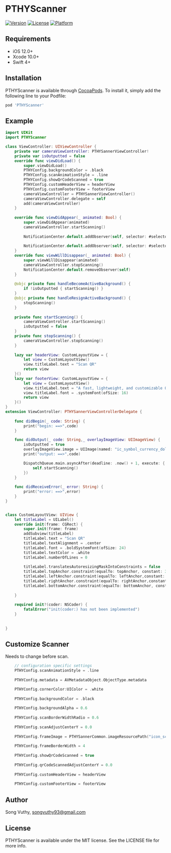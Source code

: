 # PTHYScanner

[![Version](https://img.shields.io/cocoapods/v/PTHYScanner.svg?style=flat)](https://cocoapods.org/pods/PTHYScanner)
[![License](https://img.shields.io/cocoapods/l/PTHYScanner.svg?style=flat)](https://cocoapods.org/pods/PTHYScanner)
[![Platform](https://img.shields.io/cocoapods/p/PTHYScanner.svg?style=flat)](https://cocoapods.org/pods/PTHYScanner)

## Requirements

- iOS 12.0+
- Xcode 10.0+
- Swift 4+

## Installation

PTHYScanner is available through [CocoaPods](https://cocoapods.org). To install
it, simply add the following line to your Podfile:

```ruby
pod 'PTHYScanner'
```

## Example

```swift
import UIKit
import PTHYScanner

class ViewController: UIViewController {
    private var cameraViewController: PTHYSannerViewController!
    private var isOutputted = false
    override func viewDidLoad() {
        super.viewDidLoad()
        PTHYConfig.backgroundColor = .black
        PTHYConfig.scanAnimationStyle = .line
        PTHYConfig.showQrCodeScanned = true
        PTHYConfig.customHeaderView = headerView
        PTHYConfig.customFooterView = footerView
        cameraViewController = PTHYSannerViewController()
        cameraViewController.delegate = self
        add(cameraViewController)
    }
    
    override func viewDidAppear(_ animated: Bool) {
        super.viewDidAppear(animated)
        cameraViewController.startScanning()
        
        NotificationCenter.default.addObserver(self, selector: #selector(handleBecomeActiveBackground), name: NSNotification.Name.UIApplicationDidBecomeActive, object: nil)
        
        NotificationCenter.default.addObserver(self, selector: #selector(handleResignActiveBackground), name: NSNotification.Name.UIApplicationWillResignActive, object: nil)
    }
    override func viewWillDisappear(_ animated: Bool) {
        super.viewWillDisappear(animated)
        cameraViewController.stopScanning()
        NotificationCenter.default.removeObserver(self)
    }
    
    @objc private func handleBecomeActiveBackground() {
        if !isOutputted { startScanning() }
    }
    @objc private func handleResignActiveBackground() {
        stopScanning()
    }
    
    private func startScanning() {
        cameraViewController.startScanning()
        isOutputted = false
    }
    private func stopScanning() {
        cameraViewController.stopScanning()
    }
    
    lazy var headerView: CustomLayoutView = {
        let view = CustomLayoutView()
        view.titleLabel.text = "Scan QR"
        return view
    }()
    lazy var footerView: CustomLayoutView = {
        let view = CustomLayoutView()
        view.titleLabel.text = "A fast, lightweight, and customizable QR code scanner for iOS, providing seamless QR code detection and decoding."
        view.titleLabel.font = .systemFont(ofSize: 16)
        return view
    }()
}
extension ViewController: PTHYSannerViewControllerDelegate {
    
    func didBegin(_ code: String) {
        print("begin: ==>",code)
    }

    func didOutput(_ code: String,_ overlayImageView: UIImageView) {
        isOutputted = true
        overlayImageView.image = UIImage(named: "ic_symbol_currency_dollar")
        print("output: ==>",code)

        DispatchQueue.main.asyncAfter(deadline: .now() + 1, execute: {
            self.startScanning()
        })
    }
    
    func didReceiveError(_ error: String) {
        print("error: ==>",error)
    }
}


class CustomLayoutView: UIView {
    let titleLabel = UILabel()
    override init(frame: CGRect) {
        super.init(frame: frame)
        addSubview(titleLabel)
        titleLabel.text = "Scan QR"
        titleLabel.textAlignment = .center
        titleLabel.font = .boldSystemFont(ofSize: 24)
        titleLabel.textColor = .white
        titleLabel.numberOfLines = 0
        
        titleLabel.translatesAutoresizingMaskIntoConstraints = false
        titleLabel.topAnchor.constraint(equalTo: topAnchor, constant: 32).isActive = true
        titleLabel.leftAnchor.constraint(equalTo: leftAnchor,constant: 32).isActive = true
        titleLabel.rightAnchor.constraint(equalTo: rightAnchor,constant: -32).isActive = true
        titleLabel.bottomAnchor.constraint(equalTo: bottomAnchor, constant: -32).isActive = true
        
    }
    
    required init?(coder: NSCoder) {
        fatalError("init(coder:) has not been implemented")
    }
    
    
}

```

## Customize Scanner
Needs to change before scan.

```swift
    // configuration specific settings
    PTHYConfig.scanAnimationStyle = .line
    
    PTHYConfig.metadata = AVMetadataObject.ObjectType.metadata

    PTHYConfig.cornerColor:UIColor = .white
    
    PTHYConfig.backgroundColor = .black
    
    PTHYConfig.backgroundAlpha = 0.6
    
    PTHYConfig.scanBorderWidthRadio = 0.6
    
    PTHYConfig.scanAdjustCenterY = 0.0
    
    PTHYConfig.frameImage = PTHYSannerCommon.imageResourcePath("icon_scan_frame")
    
    PTHYConfig.frameBorderWidth = 4
    
    PTHYConfig.showQrCodeScanned = true
    
    PTHYConfig.qrCodeScannedAdjustCenterY = 0.0
    
    PTHYConfig.customHeaderView = headerView
        
    PTHYConfig.customFooterView = footerView
```

## Author

  Song Vuthy, songvuthy93@gmail.com

## License

PTHYScanner is available under the MIT license. See the LICENSE file for more info.
